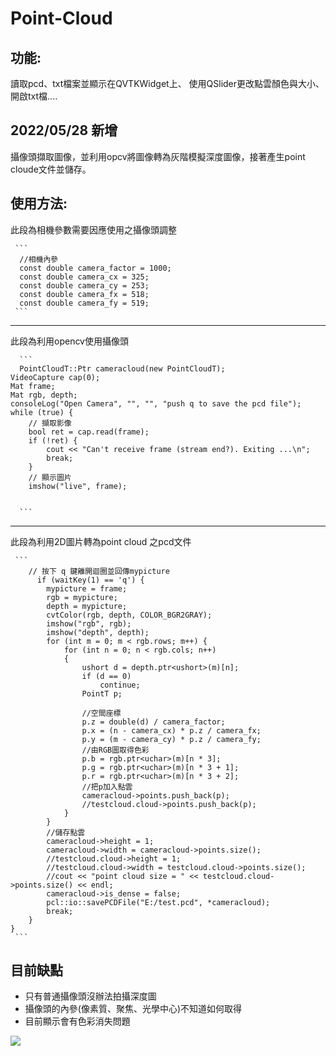 # Point-Cloud
## 功能:
讀取pcd、txt檔案並顯示在QVTKWidget上、
使用QSlider更改點雲顏色與大小、
開啟txt檔....

## 2022/05/28 新增
攝像頭擷取圖像，並利用opcv將圖像轉為灰階模擬深度圖像，接著產生point cloude文件並儲存。

 ## 使用方法:
   此段為相機參數需要因應使用之攝像頭調整
   
     ```
      //相機內參
      const double camera_factor = 1000;
      const double camera_cx = 325;
      const double camera_cy = 253;
      const double camera_fx = 518;
      const double camera_fy = 519;
     ```
   -------------
   此段為利用opencv使用攝像頭
   
      ```
      PointCloudT::Ptr cameracloud(new PointCloudT);
	VideoCapture cap(0);
	Mat frame;
	Mat rgb, depth;
	consoleLog("Open Camera", "", "", "push q to save the pcd file");
	while (true) {
		// 擷取影像
		bool ret = cap.read(frame);
		if (!ret) {
			cout << "Can't receive frame (stream end?). Exiting ...\n";
			break;
		}
		// 顯示圖片
		imshow("live", frame);

		
      ```
   -------------------
   此段為利用2D圖片轉為point cloud 之pcd文件
   
     ```
    	// 按下 q 鍵離開迴圈並回傳mypicture
		  if (waitKey(1) == 'q') {
			mypicture = frame;
			rgb = mypicture;
			depth = mypicture;
			cvtColor(rgb, depth, COLOR_BGR2GRAY);
			imshow("rgb", rgb);
			imshow("depth", depth);
			for (int m = 0; m < rgb.rows; m++) {
				for (int n = 0; n < rgb.cols; n++)
				{
					ushort d = depth.ptr<ushort>(m)[n];
					if (d == 0)
						continue;
					PointT p;

					//空間座標
					p.z = double(d) / camera_factor;
					p.x = (n - camera_cx) * p.z / camera_fx;
					p.y = (m - camera_cy) * p.z / camera_fy;
					//由RGB圖取得色彩
					p.b = rgb.ptr<uchar>(m)[n * 3];
					p.g = rgb.ptr<uchar>(m)[n * 3 + 1];
					p.r = rgb.ptr<uchar>(m)[n * 3 + 2];
					//把p加入點雲
					cameracloud->points.push_back(p);
					//testcloud.cloud->points.push_back(p);
				}
			}
			//儲存點雲
			cameracloud->height = 1;
			cameracloud->width = cameracloud->points.size();
			//testcloud.cloud->height = 1;
			//testcloud.cloud->width = testcloud.cloud->points.size();
			//cout << "point cloud size = " << testcloud.cloud->points.size() << endl;
			cameracloud->is_dense = false;
			pcl::io::savePCDFile("E:/test.pcd", *cameracloud);
			break;
		}
	}
     ```
    
## 目前缺點
   * 只有普通攝像頭沒辦法拍攝深度圖 
   * 攝像頭的內參(像素質、聚焦、光學中心)不知道如何取得
   * 目前顯示會有色彩消失問題
    
   ![](https://github.com/tim60936/QtWidgetsApplication1/blob/master/%E5%9C%96%E7%89%871.png)
  
  
